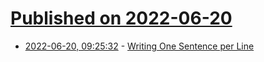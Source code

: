 # [Published on 2022-06-20](index.md)

* [2022-06-20, 09:25:32](https://news.ycombinator.com/item?id=31808093) - [Writing One Sentence per Line](https://sive.rs/1s)
